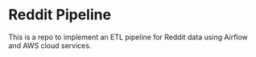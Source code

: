# Reddit Pipeline

This is a repo to implement an ETL pipeline for Reddit data using Airflow and AWS cloud services.